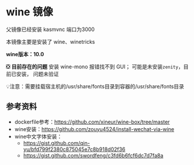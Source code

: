 # wine 镜像

父镜像已经安装 kasmvnc  端口为3000

本镜像主要是安装了 wine、winetricks



**wine版本：10.0**



❎ **目前存在的问题** 安装 wine-mono 报错找不到 GUI；  可能是未安装`zenity`，目前已安装， 问题未验证



💡注意：需要挂载宿主机的/usr/share/fonts目录到容器的/usr/share/fonts目录

## 参考资料

- dockerfile参考：https://github.com/xineur/wine-box/tree/master
- wine安装：https://github.com/zouyu4524/install-wechat-via-wine
- wine中文字体安装：
  - https://gist.github.com/qin-yu/bfd799f2380c875045e7c8b918d02f36
  - https://gist.github.com/swordfeng/c3fd6b6fcf6dc7d7fa8a